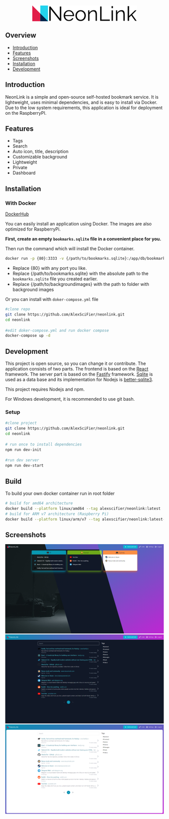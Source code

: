 <p align="center">
  <img src="./docs/logo_doc.svg" height="50" />
</p>

## Overview

- [Introduction](#introduction)
- [Features](#features)
- [Screenshots](#screenshots)
- [Installation](#installation)
- [Development](#development)

## Introduction

NeonLink is a simple and open-source self-hosted bookmark service. It is lightweight, uses minimal dependencies, and is easy to install via Docker. Due to the low system requirements, this application is ideal for deployment on the RaspberryPI.

## Features

- Tags
- Search
- Auto icon, title, description
- Customizable background
- Lightweight
- Private
- Dashboard

## Installation

### With Docker

[DockerHub](https://hub.docker.com/r/alexscifier/neonlink)

You can easily install an application using Docker. The images are also optimized for RaspberryPi.

**First, create an empty `bookmarks.sqlite` file in a convenient place for you.**

Then run the command which will install the Docker container.

```sh
docker run -p {80}:3333 -v {/path/to/bookmarks.sqlite}:/app/db/bookmarks.sqlite -v {/path/to/backgroundimages}:/app/public/static/media/background alexscifier/neonlink:latest
```

- Replace {80} with any port you like.
- Replace {/path/to/bookmarks.sqlite} with the absolute path to the `bookmarks.sqlite` file you created earlier.
- Replace {/path/to/backgroundimages} with the path to folder with background images

Or you can install with `doker-compose.yml` file

```sh
#clone repo
git clone https://github.com/AlexSciFier/neonlink.git
cd neonlink

#edit doker-compose.yml and run docker compose
docker-compose up -d
```

## Development

This project is open source, so you can change it or contribute. The application consists of two parts. The frontend is based on the [React](https://reactjs.org/) framework. The server part is based on the [Fastify](https://www.fastify.io/) framework. [Sqlite](https://www.sqlite.org/index.html) is used as a data base and its implementation for Nodejs is [better-sqlite3](https://github.com/WiseLibs/better-sqlite3).

This project requires Nodejs and npm.

For Windows development, it is recommended to use git bash.

### Setup

```sh
#clone project
git clone https://github.com/AlexSciFier/neonlink.git
cd neonlink

# run once to install dependencies
npm run dev-init

#run dev server
npm run dev-start
```

## Build

To build your own docker container run in root folder

```sh
# build for amd64 architecture
docker build --platform linux/amd64 --tag alexscifier/neonlink:latest .
# build for ARM v7 architecture (Raspberry Pi)
docker build --platform linux/arm/v7 --tag alexscifier/neonlink:latest-armv7 .
```

## Screenshots

![Dashboard](https://raw.githubusercontent.com/AlexSciFier/neonlink/master/docs/Dashboard.png)
![Links dark](https://raw.githubusercontent.com/AlexSciFier/neonlink/master/docs/Links%20dark.png)
![Links light](https://raw.githubusercontent.com/AlexSciFier/neonlink/master/docs/Links%20light.png)
